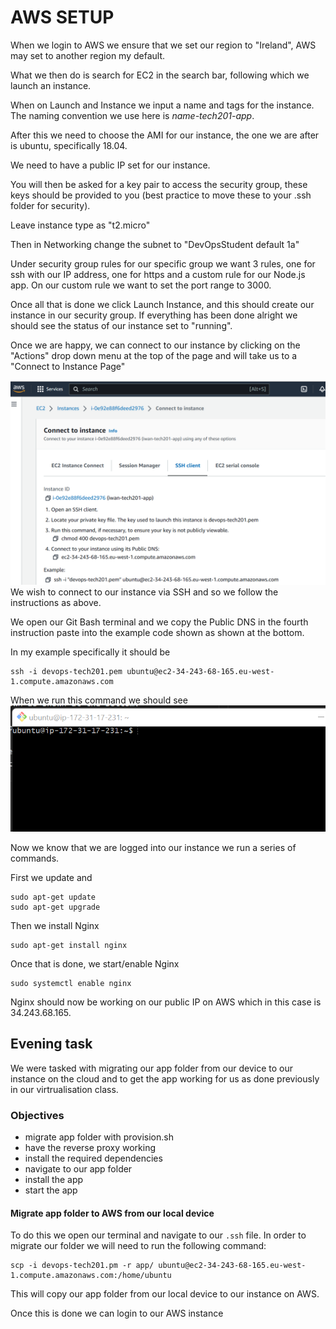 # AWS SETUP

When we login to AWS we ensure that we set our region to "Ireland", AWS may set to another region my default.

What we then do is search for EC2 in the search bar, following which we launch an instance. 

When on Launch and Instance we input a name and tags for the instance. The naming convention we use here is *name-tech201-app*.

After this we need to choose the AMI for our instance, the one we are after is ubuntu, specifically 18.04.

We need to have a public IP set for our instance.

You will then be asked for a key pair to access the security group, these keys should be provided to you (best practice to move these to your .ssh folder for security).

Leave instance type as "t2.micro"

Then in Networking change the subnet to "DevOpsStudent default 1a"

Under security group rules for our specific group we want 3 rules, one for ssh with our IP address, one for https and a custom rule for our Node.js app. On our custom rule we want to set the port range to 3000.

Once all that is done we click Launch Instance, and this should create our instance in our security group. If everything has been done alright we should see the status of our instance set to "running".

Once we are happy, we can connect to our instance by clicking on the "Actions" drop down menu at the top of the page and will take us to a "Connect to Instance Page"

![](AWS_Connect_to_Instance.png)
We wish to connect to our instance via SSH and so we follow the instructions as above.

We open our Git Bash terminal and we copy the Public DNS in the fourth instruction paste into the example code shown as shown at the bottom.

In my example specifically it should be
```
ssh -i devops-tech201.pem ubuntu@ec2-34-243-68-165.eu-west-1.compute.amazonaws.com
```

When we run this command we should see
![](logged_in_instance.png)

Now we know that we are logged into our instance we run a series of commands.

First we update and 
```
sudo apt-get update
sudo apt-get upgrade
```
Then we install Nginx
```
sudo apt-get install nginx
```
Once that is done, we start/enable Nginx
```
sudo systemctl enable nginx
```
Nginx should now be working on our public IP on AWS which in this case is 34.243.68.165.

## Evening task

We were tasked with migrating our app folder from our device to our instance on the cloud and to get the app working for us as done previously in our virtrualisation class.

### Objectives
- migrate app folder with provision.sh
- have the reverse proxy working
- install the required dependencies
- navigate to our app folder
- install the app
- start the app

#### Migrate app folder to AWS from our local device
To do this we open our terminal and navigate to our `.ssh` file. In order to migrate our folder we will need to run the following command:
```
scp -i devops-tech201.pm -r app/ ubuntu@ec2-34-243-68-165.eu-west-1.compute.amazonaws.com:/home/ubuntu
```
This will copy our app folder from our local device to our instance on AWS.

Once this is done we can login to our AWS instance 
